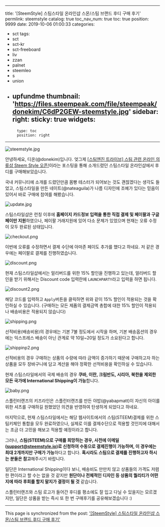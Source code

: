 
---
title: '[SteemStyle] 스팀스타일 온라인샵 스몬/스팀 브랜드 후디 구매 후기'
permlink: steemstyle
catalog: true
toc_nav_num: true
toc: true
position: 9999
date: 2019-10-06 01:00:33
categories:
- sct
tags:
- sct
- sct-kr
- sct-freeboard
- liv
- zzan
- palnet
- steemleo
- s
- union
- upfundme
thumbnail: 'https://files.steempeak.com/file/steempeak/donekim/C6dP2GEW-steemstyle.jpg'
sidebar:
    right:
        sticky: true
widgets:
    -
        type: toc
        position: right
---


![steemstyle.jpg](https://files.steempeak.com/file/steempeak/donekim/C6dP2GEW-steemstyle.jpg)

안녕하세요, 디온(@donekim)입니다. 엊그제 [[스팀엔진 트라이브] 스팀 관련 온라인 의류샵 Steem Style 오픈!](https://www.steemcoinpan.com/sct/@donekim/steem-style)이라는 포스팅을 통해 소개드렸던 스팀스타일 온라인샵에서 후디를 구매해보았습니다.

국내 커뮤니티에 소개를 드렸던만큼 몸빵 테스터가 되어보는 것도 괜찮겠다는 생각도 들었고, 스팀스타일을 만든 네이트(@nateaguila)가 나름 디자인에 조예가 있다는 믿음이 있어서 바로 구매에 참여를 해봤습니다. 

![update.jpg](https://files.steempeak.com/file/steempeak/donekim/0OSOILyh-update.jpg)

스팀스타일샵은 런칭 이후에 **홈페이지 카드정보 입력을 통한 직접 결제 및 페이팔과 구글 페이만 지원**하였으나, 페이팔 거래지원에 있어 다소 문제가 있었으며 현재는 오류 수정이 모두 완료된 상태입니다. 

![checkout.png](https://files.steempeak.com/file/steempeak/donekim/p24NYPVW-checkout.png)

이번에 오류를 수정하면서 결제 수단에 아마존 페이도 추가를 했다고 하네요. 저 같은 경우에는 페이팔로 결제를 진행하였습니다. 

![discount.png](https://files.steempeak.com/file/steempeak/donekim/CEKUghpr-discount.png)

현재 스팀스타일샵에서는 얼리버드를 위한 15% 할인을 진행하고 있는데, 얼리버드 할인을 받기 위해서는 Discount code 입력란에 `LAUNCHPARTY`라고 입력을 하면 됩니다.

![discount2.png](https://files.steempeak.com/file/steempeak/donekim/ycDpMun1-discount2.png)

해당 코드를 입력하고 `Apply`버튼을 클릭하면 위와 같이 15% 할인이 적용되는 것을 확인하실 수 있습니다. (구매하는 모든 제품의 결제금액 총합에 대한 15% 할인이 적용되나 배송비용은 적용되지 않습니다)

![shipping.png](https://files.steempeak.com/file/steempeak/donekim/BB9VGnkr-shipping.png)

선적비용(배송비용)의 경우에는 기본 7불 정도에서 시작을 하며, 기본 배송옵션의 경우에는 익스프레스 배송이 아닌 관계로 약 10일~20일 정도가 소요된다고 합니다. 

![shippinp2.png](https://files.steempeak.com/file/steempeak/donekim/7IkfI0Xl-shippinp2.png)

선적비용의 경우 구매하는 상품의 수량에 따라 금액이 증가하기 때문에 구매하고자 하는 상품을 모두 장바구니에 담고 계산을 해야 정확한 선적비용을 확인하실 수 있습니다.

 현재 스팀스타일에서의 국제 배송의 경우 **쿠바, 이란, 크림반도, 시리아, 북한을 제외한 모든 국가에 International Shipping이 가능**합니다. 

![baby.png](https://files.steempeak.com/file/steempeak/donekim/vNlHKGrj-baby.png)

스플린터랜즈의 키즈라인은 스플린터랜즈를 만든 야밥(@yabapmatt)이 자신의 아이를 위한 셔츠를 구매하길 원했었던 의견을 반영하여 탄생하게 되었다고 하네요. 

마지막으로, 현재 스팀스타일에서는 해당 웹사이트에서의 스팀(STEEM)결제를 위한 스팀키체인 통합을 모두 완료하였으나, 실제로 이를 결제수단으로 적용할 것인지에 대해서는 조금 더 고민을 해보고 적용할 예정이라고 합니다.

그러나, **스팀(STEEM)으로 구매를 희망하는 경우, 사전에 이메일(support@steemstyle.io)로 신청하여 수동으로 결제진행이 가능하며, 이 경우에는 최대 2개까지만 구매가 가능**하다고 합니다. **혹시라도 스팀으로 결제를 진행하고자 하시는 분들은 참고**해주시기 바랍니다.

일단은 International Shipping이다 보니, 배송비도 만만치 않고 상품들의 가격도 저렴한 편이라고 할 수는 없을 것 같지만 **원단이나 전체적인 디자인 등 상품의 퀄리티가 어떤지에 따라 후회를 할지 말지가 결정이 될 것** 같습니다. 

스플린터랜즈와 스팀 로고가 들어간 후디를 평소에도 잘 입고 다닐 수 있을지는 모르겠지만, 일단은 상품을 받는 즉시 또 한 번 구매후기를 공유해보겠습니다 :)

- - -

This page is synchronized from the post: ['[SteemStyle] 스팀스타일 온라인샵 스몬/스팀 브랜드 후디 구매 후기'](https://steemit.com/@donekim/steemstyle)
